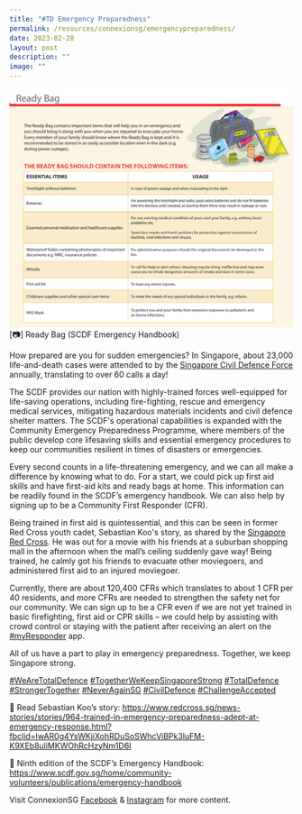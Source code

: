 ```yaml
---
title: "#TD Emergency Preparedness"
permalink: /resources/connexionsg/emergencypreparedness/
date: 2023-02-28
layout: post
description: ""
image: ""
---
```

![](/images/connexionsg/2023/emergency%20preparedness.png)
[📷] Ready Bag (SCDF Emergency Handbook)


How prepared are you for sudden emergencies? In Singapore, about 23,000 life-and-death cases were attended to by the [Singapore Civil Defence Force](https://www.facebook.com/SCDFpage?__cft__[0]=AZWPnZybVMjgVaONm1I2pSXrpGoPxdcAL2-eJhhEDKPjqDoQQHxlq3VWDBRWFHA2vGaiizizJj-m-7LN5A9y7orVqwX_BoA69X-r2LnUb61G3sd2OOQg4IOUIq7o79d2ndSS0__iSgOuqR-Y7UQ-fAvqLJf4SYOWpx1m4TrlPqLFhdqMwavB9Q7Tb8qYn2TeB1Q&__tn__=-]K-R) annually, translating to over 60 calls a day!

The SCDF provides our nation with highly-trained forces well-equipped for life-saving operations, including fire-fighting, rescue and emergency medical services, mitigating hazardous materials incidents and civil defence shelter matters. The SCDF's operational capabilities is expanded with the Community Emergency Preparedness Programme, where members of the public develop core lifesaving skills and essential emergency procedures to keep our communities resilient in times of disasters or emergencies.

Every second counts in a life-threatening emergency, and we can all make a difference by knowing what to do. For a start, we could pick up first aid skills and have first-aid kits and ready bags at home. This information can be readily found in the SCDF’s emergency handbook. We can also help by signing up to be a Community First Responder (CFR).

Being trained in first aid is quintessential, and this can be seen in former Red Cross youth cadet, Sebastian Koo's story, as shared by the [Singapore Red Cross](https://www.facebook.com/sgredcross/?__cft__[0]=AZWPnZybVMjgVaONm1I2pSXrpGoPxdcAL2-eJhhEDKPjqDoQQHxlq3VWDBRWFHA2vGaiizizJj-m-7LN5A9y7orVqwX_BoA69X-r2LnUb61G3sd2OOQg4IOUIq7o79d2ndSS0__iSgOuqR-Y7UQ-fAvqLJf4SYOWpx1m4TrlPqLFhdqMwavB9Q7Tb8qYn2TeB1Q&__tn__=kK-R). He was out for a movie with his friends at a suburban shopping mall in the afternoon when the mall’s ceiling suddenly gave way! Being trained, he calmly got his friends to evacuate other moviegoers, and administered first aid to an injured moviegoer.

Currently, there are about 120,400 CFRs which translates to about 1 CFR per 40 residents, and more CFRs are needed to strengthen the safety net for our community. We can sign up to be a CFR even if we are not yet trained in basic firefighting, first aid or CPR skills – we could help by assisting with crowd control or staying with the patient after receiving an alert on the [#myResponder](https://www.facebook.com/hashtag/myresponder?__eep__=6&__cft__[0]=AZWPnZybVMjgVaONm1I2pSXrpGoPxdcAL2-eJhhEDKPjqDoQQHxlq3VWDBRWFHA2vGaiizizJj-m-7LN5A9y7orVqwX_BoA69X-r2LnUb61G3sd2OOQg4IOUIq7o79d2ndSS0__iSgOuqR-Y7UQ-fAvqLJf4SYOWpx1m4TrlPqLFhdqMwavB9Q7Tb8qYn2TeB1Q&__tn__=*NK-R) app.

All of us have a part to play in emergency preparedness. Together, we keep Singapore strong.

[#WeAreTotalDefence](https://www.facebook.com/hashtag/wearetotaldefence?__eep__=6&__cft__[0]=AZWPnZybVMjgVaONm1I2pSXrpGoPxdcAL2-eJhhEDKPjqDoQQHxlq3VWDBRWFHA2vGaiizizJj-m-7LN5A9y7orVqwX_BoA69X-r2LnUb61G3sd2OOQg4IOUIq7o79d2ndSS0__iSgOuqR-Y7UQ-fAvqLJf4SYOWpx1m4TrlPqLFhdqMwavB9Q7Tb8qYn2TeB1Q&__tn__=*NK-R) [#TogetherWeKeepSingaporeStrong](https://www.facebook.com/hashtag/togetherwekeepsingaporestrong?__eep__=6&__cft__[0]=AZWPnZybVMjgVaONm1I2pSXrpGoPxdcAL2-eJhhEDKPjqDoQQHxlq3VWDBRWFHA2vGaiizizJj-m-7LN5A9y7orVqwX_BoA69X-r2LnUb61G3sd2OOQg4IOUIq7o79d2ndSS0__iSgOuqR-Y7UQ-fAvqLJf4SYOWpx1m4TrlPqLFhdqMwavB9Q7Tb8qYn2TeB1Q&__tn__=*NK-R) [#TotalDefence](https://www.facebook.com/hashtag/totaldefence?__eep__=6&__cft__[0]=AZWPnZybVMjgVaONm1I2pSXrpGoPxdcAL2-eJhhEDKPjqDoQQHxlq3VWDBRWFHA2vGaiizizJj-m-7LN5A9y7orVqwX_BoA69X-r2LnUb61G3sd2OOQg4IOUIq7o79d2ndSS0__iSgOuqR-Y7UQ-fAvqLJf4SYOWpx1m4TrlPqLFhdqMwavB9Q7Tb8qYn2TeB1Q&__tn__=*NK-R) [#StrongerTogether](https://www.facebook.com/hashtag/strongertogether?__eep__=6&__cft__[0]=AZWPnZybVMjgVaONm1I2pSXrpGoPxdcAL2-eJhhEDKPjqDoQQHxlq3VWDBRWFHA2vGaiizizJj-m-7LN5A9y7orVqwX_BoA69X-r2LnUb61G3sd2OOQg4IOUIq7o79d2ndSS0__iSgOuqR-Y7UQ-fAvqLJf4SYOWpx1m4TrlPqLFhdqMwavB9Q7Tb8qYn2TeB1Q&__tn__=*NK-R) [#NeverAgainSG](https://www.facebook.com/hashtag/neveragainsg?__eep__=6&__cft__[0]=AZWPnZybVMjgVaONm1I2pSXrpGoPxdcAL2-eJhhEDKPjqDoQQHxlq3VWDBRWFHA2vGaiizizJj-m-7LN5A9y7orVqwX_BoA69X-r2LnUb61G3sd2OOQg4IOUIq7o79d2ndSS0__iSgOuqR-Y7UQ-fAvqLJf4SYOWpx1m4TrlPqLFhdqMwavB9Q7Tb8qYn2TeB1Q&__tn__=*NK-R) [#CivilDefence](https://www.facebook.com/hashtag/civildefence?__eep__=6&__cft__[0]=AZWPnZybVMjgVaONm1I2pSXrpGoPxdcAL2-eJhhEDKPjqDoQQHxlq3VWDBRWFHA2vGaiizizJj-m-7LN5A9y7orVqwX_BoA69X-r2LnUb61G3sd2OOQg4IOUIq7o79d2ndSS0__iSgOuqR-Y7UQ-fAvqLJf4SYOWpx1m4TrlPqLFhdqMwavB9Q7Tb8qYn2TeB1Q&__tn__=*NK-R) [#ChallengeAccepted](https://www.facebook.com/hashtag/challengeaccepted?__eep__=6&__cft__[0]=AZWPnZybVMjgVaONm1I2pSXrpGoPxdcAL2-eJhhEDKPjqDoQQHxlq3VWDBRWFHA2vGaiizizJj-m-7LN5A9y7orVqwX_BoA69X-r2LnUb61G3sd2OOQg4IOUIq7o79d2ndSS0__iSgOuqR-Y7UQ-fAvqLJf4SYOWpx1m4TrlPqLFhdqMwavB9Q7Tb8qYn2TeB1Q&__tn__=*NK-R)

🔗 Read Sebastian Koo’s story: https://www.redcross.sg/news-stories/stories/964-trained-in-emergency-preparedness-adept-at-emergency-response.html?fbclid=IwAR0g4YsWKjiXohRDuSoSWhcViBPk3luFM-K9XEb8uliMKWOhRcHzyNm1D6I

🔗 Ninth edition of the SCDF’s Emergency Handbook: https://www.scdf.gov.sg/home/community-volunteers/publications/emergency-handbook

Visit ConnexionSG [Facebook](https://www.facebook.com/ConnexionSG) & [Instagram](https://www.instagram.com/connexionsg/) for more content.